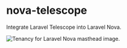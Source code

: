 # nova-telescope
Integrate Laravel Telescope into Laravel Nova.

![Tenancy for Laravel Nova masthead image.](https://repository-images.githubusercontent.com/186876699/bfc34500-f1b9-11e9-8ff3-4b4180303dec)
